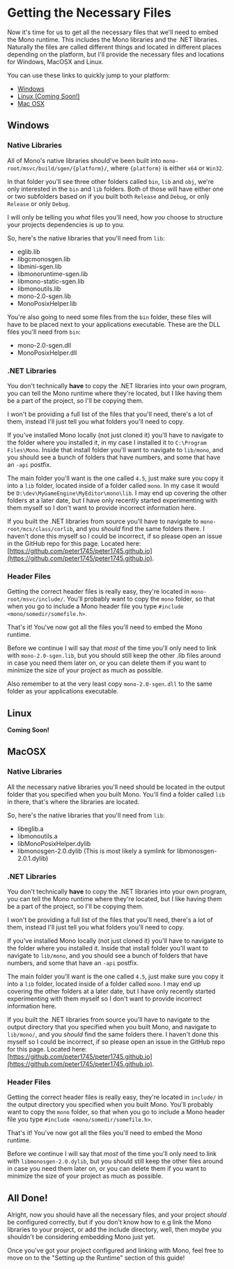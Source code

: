 # Getting the Necessary Files
Now it's time for us to get all the necessary files that we'll need to embed the Mono runtime. This includes the Mono libraries and the .NET libraries. Naturally the files are called different things and located in different places depending on the platform, but I'll provide the necessary files and locations for Windows, MacOSX and Linux.

You can use these links to quickly jump to your platform:
- [Windows](#windows)
- [Linux (Coming Soon!)](#linux)
- [Mac OSX](#macosx)

## Windows
### Native Libraries
All of Mono's native libraries should've been built into `mono-root/msvc/build/sgen/{platform}/`, where `{platform}` is either `x64` or `Win32`.

In that folder you'll see three other folders called `bin`, `lib` and `obj`, we're only interested in the `bin` and `lib` folders.
Both of those will have either one or two subfolders based on if you built both `Release` and `Debug`, or only `Release` or only `Debug`.

I will only be telling you *what* files you'll need, how *you* choose to structure your projects dependencies is up to you.

So, here's the native libraries that you'll need from `lib`:
- eglib.lib
- libgcmonosgen.lib
- libmini-sgen.lib
- libmonoruntime-sgen.lib
- libmono-static-sgen.lib
- libmonoutils.lib
- mono-2.0-sgen.lib
- MonoPosixHelper.lib

You're also going to need some files from the `bin` folder, these files will have to be placed next to your applications executable. These are the DLL files you'll need from `bin`:
- mono-2.0-sgen.dll
- MonoPosixHelper.dll

### .NET Libraries
You don't technically **have** to copy the .NET libraries into your own program, you can tell the Mono runtime where they're located, but I like having them be a part of the project, so I'll be copying them.

I won't be providing a full list of the files that you'll need, there's a lot of them, instead I'll just tell you what folders you'll need to copy.

If you've installed Mono locally (not just cloned it) you'll have to navigate to the folder where you installed it, in my case I installed it to `C:\Program Files\Mono`. Inside that install folder you'll want to navigate to `lib/mono`, and you should see a bunch of folders that have numbers, and some that have an `-api` postfix.

The main folder you'll want is the one called `4.5`, just make sure you copy it into a `lib` folder, located inside of a folder called `mono`. In my case it would be `D:\dev\MyGameEngine\MyEditor\mono\lib`.
I may end up covering the other folders at a later date, but I have only recently started experimenting with them myself so I don't want to provide incorrect information here.

If you built the .NET libraries from source you'll have to navigate to `mono-root/mcs/class/corlib`, and you *should* find the same folders there. I haven't done this myself so I could be incorrect, if so please open an issue in the GitHub repo for this page. Located here: [https://github.com/peter1745/peter1745.github.io](https://github.com/peter1745/peter1745.github.io).

### Header Files
Getting the correct header files is really easy, they're located in `mono-root/msvc/include/`. You'll probably want to copy the `mono` folder, so that when you go to include a Mono header file you type `#include <mono/somedir/somefile.h>`.

That's it! You've now got all the files you'll need to embed the Mono runtime.

Before we continue I will say that *most* of the time you'll only need to link with `mono-2.0-sgen.lib`, but you should still keep the other .lib files around in case you need them later on, or you can delete them if you want to minimize the size of your project as much as possible.

Also remember to at the very least copy `mono-2.0-sgen.dll` to the same folder as your applications executable.

## Linux
**Coming Soon!**

## MacOSX
### Native Libraries
All the necessary native libraries you'll need should be located in the output folder that you specified when you built Mono. You'll find a folder called `lib` in there, that's where the libraries are located.

So, here's the native libraries that you'll need from `lib`:
- libeglib.a
- libmonoutils.a
- libMonoPosixHelper.dylib
- libmonosgen-2.0.dylib (This is most likely a symlink for libmonosgen-2.0.1.dylib)

### .NET Libraries
You don't technically **have** to copy the .NET libraries into your own program, you can tell the Mono runtime where they're located, but I like having them be a part of the project, so I'll be copying them.

I won't be providing a full list of the files that you'll need, there's a lot of them, instead I'll just tell you what folders you'll need to copy.

If you've installed Mono locally (not just cloned it) you'll have to navigate to the folder where you installed it. Inside that install folder you'll want to navigate to `lib/mono`, and you should see a bunch of folders that have numbers, and some that have an `-api` postfix.

The main folder you'll want is the one called `4.5`, just make sure you copy it into a `lib` folder, located inside of a folder called `mono`.
I may end up covering the other folders at a later date, but I have only recently started experimenting with them myself so I don't want to provide incorrect information here.

If you built the .NET libraries from source you'll have to navigate to the output directory that you specified when you built Mono, and navigate to `lib/mono/`, and you *should* find the same folders there. I haven't done this myself so I could be incorrect, if so please open an issue in the GitHub repo for this page. Located here: [https://github.com/peter1745/peter1745.github.io](https://github.com/peter1745/peter1745.github.io).

### Header Files
Getting the correct header files is really easy, they're located in `include/` in the output directory you specified when you built Mono. You'll probably want to copy the `mono` folder, so that when you go to include a Mono header file you type `#include <mono/somedir/somefile.h>`.

That's it! You've now got all the files you'll need to embed the Mono runtime.

Before we continue I will say that *most* of the time you'll only need to link with `libmonosgen-2.0.dylib`, but you should still keep the other files around in case you need them later on, or you can delete them if you want to minimize the size of your project as much as possible.

## All Done!
Alright, now you should have all the necessary files, and your project *should* be configured correctly, but if you don't know how to e.g link the Mono libraries to your project, or add the include directory, well, then *maybe* you shouldn't be considering embedding Mono just yet.

Once you've got your project configured and linking with Mono, feel free to move on to the "Setting up the Runtime" section of this guide!
